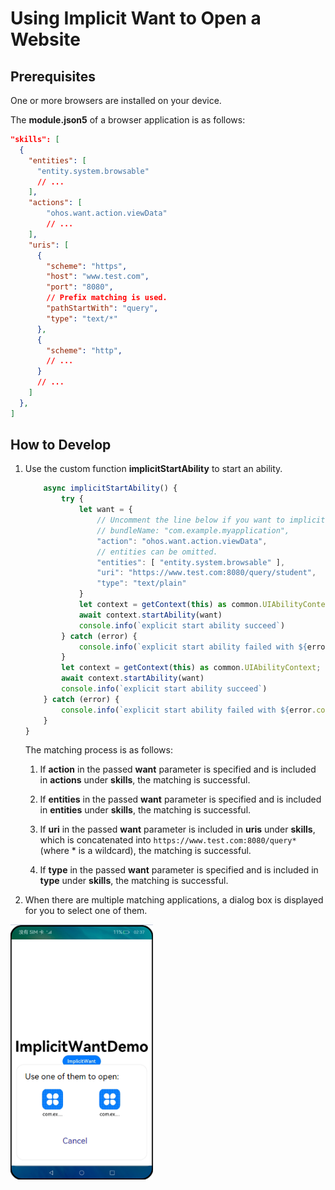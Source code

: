 # Using Implicit Want to Open a Website


## Prerequisites

One or more browsers are installed on your device.

The **module.json5** of a browser application is as follows:

```json
"skills": [
  {
    "entities": [
      "entity.system.browsable"
      // ...
    ],
    "actions": [
        "ohos.want.action.viewData"
        // ...
    ],
    "uris": [
      {
        "scheme": "https",
        "host": "www.test.com",
        "port": "8080",
        // Prefix matching is used.
        "pathStartWith": "query",
        "type": "text/*"
      },
      {
        "scheme": "http",
        // ...
      }
      // ...
    ]
  },
]
```


## How to Develop

1. Use the custom function **implicitStartAbility** to start an ability.

   ```ts
       async implicitStartAbility() {
           try {
               let want = {
                   // Uncomment the line below if you want to implicitly query data only in the specific bundle.
                   // bundleName: "com.example.myapplication",
                   "action": "ohos.want.action.viewData",
                   // entities can be omitted.
                   "entities": [ "entity.system.browsable" ],
                   "uri": "https://www.test.com:8080/query/student",
                   "type": "text/plain"
               }
               let context = getContext(this) as common.UIAbilityContext;
               await context.startAbility(want)
               console.info(`explicit start ability succeed`)
           } catch (error) {
               console.info(`explicit start ability failed with ${error.code}`)
           }
           let context = getContext(this) as common.UIAbilityContext;
           await context.startAbility(want)
           console.info(`explicit start ability succeed`)
       } catch (error) {
           console.info(`explicit start ability failed with ${error.code}`)
       }
   }
   ```

     The matching process is as follows:
   1. If **action** in the passed **want** parameter is specified and is included in **actions** under **skills**, the matching is successful.

   2. If **entities** in the passed **want** parameter is specified and is included in **entities** under **skills**, the matching is successful.

   3. If **uri** in the passed **want** parameter is included in **uris** under **skills**, which is concatenated into `https://www.test.com:8080/query*` (where \* is a wildcard), the matching is successful.

   4. If **type** in the passed **want** parameter is specified and is included in **type** under **skills**, the matching is successful.

2. When there are multiple matching applications, a dialog box is displayed for you to select one of them.

<img src="figures/stage-want1.png" alt="stage-want1" style="zoom:80%;" />